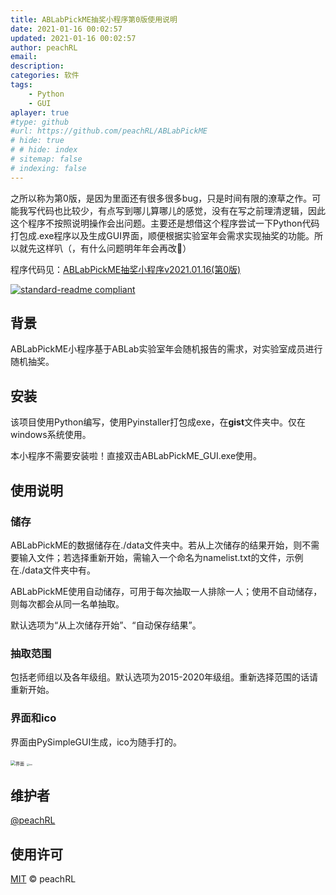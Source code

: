 ```yaml
---
title: ABLabPickME抽奖小程序第0版使用说明
date: 2021-01-16 00:02:57
updated: 2021-01-16 00:02:57
author: peachRL
email: 
description: 
categories: 软件
tags: 
	- Python
	- GUI
aplayer: true
#type: github
#url: https://github.com/peachRL/ABLabPickME
# hide: true
# # hide: index
# sitemap: false
# indexing: false
---
```


之所以称为第0版，是因为里面还有很多很多bug，只是时间有限的潦草之作。可能我写代码也比较少，有点写到哪儿算哪儿的感觉，没有在写之前理清逻辑，因此这个程序不按照说明操作会出问题。主要还是想借这个程序尝试一下Python代码打包成.exe程序以及生成GUI界面，顺便根据实验室年会需求实现抽奖的功能。所以就先这样叭（，有什么问题明年年会再改🤣）

<!-- more -->

程序代码见：[ABLabPickME抽奖小程序v2021.01.16(第0版)](https://github.com/peachRL/ABLabPickME)

[![standard-readme compliant](https://img.shields.io/badge/ABLabPickME-v2021.01.16-brightgreen.svg?style=flat-square)](https://github.com/peachRL/ABLabPickME)

## 背景

ABLabPickME小程序基于ABLab实验室年会随机报告的需求，对实验室成员进行随机抽奖。

## 安装

该项目使用Python编写，使用Pyinstaller打包成exe，在**gist**文件夹中。仅在windows系统使用。

本小程序不需要安装啦！直接双击ABLabPickME_GUI.exe使用。

## 使用说明

### 储存

ABLabPickME的数据储存在./data文件夹中。若从上次储存的结果开始，则不需要输入文件；若选择重新开始，需输入一个命名为namelist.txt的文件，示例在./data文件夹中有。

ABLabPickME使用自动储存，可用于每次抽取一人排除一人；使用不自动储存，则每次都会从同一名单抽取。

默认选项为“从上次储存开始”、“自动保存结果”。

### 抽取范围

包括老师组以及各年级组。默认选项为2015-2020年级组。重新选择范围的话请重新开始。

### 界面和ico

界面由PySimpleGUI生成，ico为随手打的。

<img src="https://img.imgdb.cn/item/6002e98b3ffa7d37b303e1e6.png" alt="界面" style="zoom:50%;" />

<img src="https://img.imgdb.cn/item/6002e9bf3ffa7d37b303fafb.png" alt="ico" style="zoom:25%;" />

## 维护者

[@peachRL](https://github.com/peachrl)


## 使用许可

[MIT](LICENSE) © peachRL
